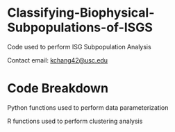 # Classifying-Biophysical-Subpopulations-of-ISGS
Code used to perform ISG Subpopulation Analysis

Contact email: kchang42@usc.edu

# Code Breakdown
Python functions used to perform data parameterization

R functions used to perform clustering analysis 

